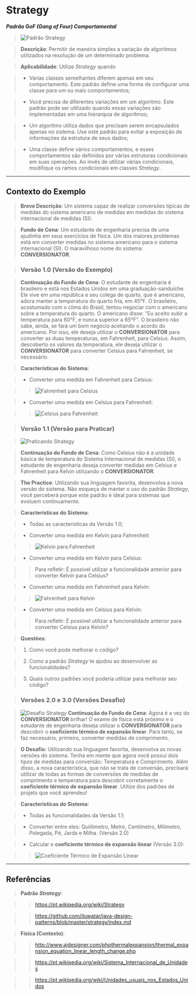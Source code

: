 # Strategy

**_Padrão GoF (Gang of Four) Comportamental_**

> ![Padrão Strategy](https://raw.githubusercontent.com/tainarareis/DesignPatterns/master/strategy/docs/strategy_v1_0_example.png)

> **Descrição**: Permitir de maneira simples a variação de algoritmos utilizados na resolução de um determinado problema.

> **Aplicabilidade**: Utilize *Strategy* quando

> *	Várias classes semelhantes diferem apenas em seu comportamento. Este padrão define uma forma de configurar uma classe para um ou mais comportamentos;

> *	Você precisa de diferentes variações em um algoritmo. Este padrão pode ser utilizado quando essas variações são implementadas em uma hierarquia de algoritmos;

> *	Um algoritmo utiliza dados que precisam serem encapsulados apenas no sistema. Use este padrão para evitar a exposição de informações da estrutura de seus dados;

> *	Uma classe define vários comportamentos, e esses comportamentos são definidos por várias estruturas condicionais em suas operações. Ao invés de utilizar várias condicionais, modifique os ramos condicionais em classes *Strategy*.

---

## Contexto do Exemplo

> **Breve Descrição**: Um sistema capaz de realizar conversões típicas de medidas do sistema americano de medidas em medidas do sistema internacional de medidas (SI).

> **Fundo de Cena**: Um estudante de engenharia precisa de uma ajudinha em seus exercícios de física. Um dos maiores problemas está em converter medidas no sistema americano para o sistema internacional (SI). O maravilhoso nome do sistema: **CONVERSIONATOR**.

> ### Versão 1.0 (Versão do Exemplo)

> **Continuação do Fundo de Cena**: O estudante de engenharia é brasileiro e está nos Estados Unidos em uma graduação-sanduíche. Ele vive em uma república e seu colega de quarto, que é americano, adora manter a temperatura do quarto fria, em 45°F. O brasileiro, acostumado com o clima do Brasil, tentou negociar com o americano sobre a temperatura do quarto. O americano disse: "Eu aceito subir a temperatura para 60°F, e nunca superior a 65°F". O brasileiro não sabe, ainda, se fará um bom negócio aceitando o acordo do americano. Por isso, ele deseja utilizar o **CONVERSIONATOR** para converter as duas temperaturas, em Fahrenheit, para Celsius. Assim, descoberto os valores da temperatura, ele deseja utilizar o  **CONVERSIONATOR** para converter Celsius para Fahrenheit, se necessário.

> **Características do Sistema**:

> * Converter uma medida em Fahrenheit para Celsius:

>> ![Fahrenheit para Celsius](https://raw.githubusercontent.com/tainarareis/DesignPatterns/master/strategy/docs/equations/fahrenheit_to_celsius.png)

> * Converter uma medida em Celsius para Fahrenheit:

>> ![Celsius para Fahrenheit](https://raw.githubusercontent.com/tainarareis/DesignPatterns/master/strategy/docs/equations/celsius_to_fahrenheit.png)

> ### Versão 1.1 (Versão para Praticar)

> ![Praticando Strategy](https://raw.githubusercontent.com/tainarareis/DesignPatterns/master/strategy/docs/strategy_v1_1_practice.png)

> **Continuação do Fundo de Cena**: Como Celsius não é a unidade básica de temperatura do Sistema Internacional de medidas (SI), o estudante de engenharia deseja converter medidas em Celsius e Fahrenheit para Kelvin utilizando o  **CONVERSIONATOR**.

> **The Practice**: Utilizando sua linguagem favorita, desenvolva a nova versão do sistema. Não esqueça de manter o uso do padrão _Strategy_, você perceberá porque este padrão é ideal para sistemas que evoluem continuamente.

> **Características do Sistema**:

> * Todas as características da Versão 1.0;

> * Converter uma medida em Kelvin para Fahrenheit:

>> ![Kelvin para Fahrenheit](https://raw.githubusercontent.com/tainarareis/DesignPatterns/master/strategy/docs/equations/kelvin_to_fahrenheit.png)

> * Converter uma medida em Kelvin para Celsius:

>> Para refletir: É possível utilizar a funcionalidade anterior para converter Kelvin para Celsius?

> * Converter uma medida em Fahrenheit para Kelvin:

>> ![Fahrenheit para Kelvin](https://raw.githubusercontent.com/tainarareis/DesignPatterns/master/strategy/docs/equations/fahrenheit_to_kelvin.png)

> * Converter uma medida em Celsius para Kelvin:

>> Para refletir: É possível utilizar a funcionalidade anterior para converter Celsius para Kelvin?

> **Questões**:

> 1. Como você pode melhorar o código?

> 2. Como a padrão _Strategy_ te ajudou ao desenvolver as funcionalidades?

> 3. Quais outros padrões você poderia utilizar para melhorar seu código?

> ### Versões 2.0 e 3.0 (Versões Desafio)

> ![Desafio Strategy](https://raw.githubusercontent.com/tainarareis/DesignPatterns/master/strategy/docs/strategy_v2_v3_challenge.png)
> **Continuação do Fundo de Cena**: Agora é a vez do  **CONVERSIONATOR** brilhar! O exame de física está próximo e o estudante de engenharia deseja utilizar o  **CONVERSIONATOR** para descobrir o **coeficiente térmico de expansão linear**. Para tanto, se faz necessário, primeiro, converter medidas de comprimento.


> **O Desafio**: Utilizando sua linguagem favorita, desenvolva as novas versões do sistema. Tenha em mente que agora você possui dois tipos de medidas para conversão: Temperatura e Comprimento. Além disso, a nova característica, que não se trata de conversão, precisará utilizar de todas as formas de conversões de medidas de comprimento e temperatura para descobrir corretamente o **coeficiente térmico de expansão linear**. Utilize dos padrões de projeto que você aprendeu!

> **Características do Sistema**:

> * Todas as funcionalidades da Versão 1.1;

> * Converter entre eles: Quilômetro, Metro, Centímetro, Milímetro, Polegada, Pé, Jarda e Milha. (Versão 2.0)

> * Calcular o **coeficiente térmico de expansão linear**  (Versão 3.0):

>> ![Coeficiente Térmico de Expansão Linear](https://raw.githubusercontent.com/tainarareis/DesignPatterns/master/strategy/docs/equations/thermal_linear_expansion_coefficient.png)

---

## Referências

> **Padrão _Strategy_**:

>> https://pt.wikipedia.org/wiki/Strategy

>> https://github.com/iluwatar/java-design-patterns/blob/master/strategy/index.md

> **Física (Contexto)**:

>> http://www.ajdesigner.com/phpthermalexpansion/thermal_expansion_equation_linear_length_change.php

>> https://pt.wikipedia.org/wiki/Sistema_Internacional_de_Unidades

>> https://pt.wikipedia.org/wiki/Unidades_usuais_nos_Estados_Unidos
